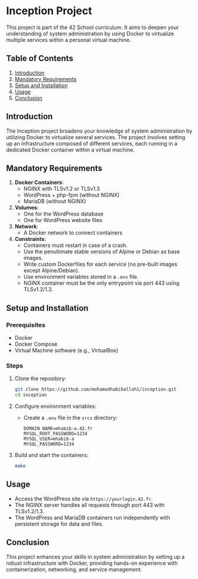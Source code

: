 # Inception Project

This project is part of the 42 School curriculum. It aims to deepen your understanding of system administration by using Docker to virtualize multiple services within a personal virtual machine.

## Table of Contents

1. [Introduction](#introduction)
2. [Mandatory Requirements](#mandatory-requirements)
3. [Setup and Installation](#setup-and-installation)
4. [Usage](#usage)
5. [Conclusion](#conclusion)

## Introduction

The Inception project broadens your knowledge of system administration by utilizing Docker to virtualize several services. The project involves setting up an infrastructure composed of different services, each running in a dedicated Docker container within a virtual machine.

## Mandatory Requirements

1. **Docker Containers**:
    - NGINX with TLSv1.2 or TLSv1.3
    - WordPress + php-fpm (without NGINX)
    - MariaDB (without NGINX)
2. **Volumes**:
    - One for the WordPress database
    - One for WordPress website files
3. **Network**:
    - A Docker network to connect containers
4. **Constraints**:
    - Containers must restart in case of a crash.
    - Use the penultimate stable versions of Alpine or Debian as base images.
    - Write custom Dockerfiles for each service (no pre-built images except Alpine/Debian).
    - Use environment variables stored in a `.env` file.
    - NGINX container must be the only entrypoint via port 443 using TLSv1.2/1.3.

## Setup and Installation

### Prerequisites

- Docker
- Docker Compose
- Virtual Machine software (e.g., VirtualBox)

### Steps

1. Clone the repository:
    ```bash
    git clone https://github.com/mohamedhabiballah1/inception.git
    cd inception
    ```

2. Configure environment variables:
    - Create a `.env` file in the `srcs` directory:
        ```env
        DOMAIN_NAME=mhabib-a.42.fr
        MYSQL_ROOT_PASSWORD=1234
        MYSQL_USER=mhabib-a
        MYSQL_PASSWORD=1234
        ```

3. Build and start the containers:
    ```bash
    make
    ```

## Usage

- Access the WordPress site via `https://yourlogin.42.fr`.
- The NGINX server handles all requests through port 443 with TLSv1.2/1.3.
- The WordPress and MariaDB containers run independently with persistent storage for data and files.

## Conclusion

This project enhances your skills in system administration by setting up a robust infrastructure with Docker, providing hands-on experience with containerization, networking, and service management.
